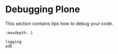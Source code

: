 # Debugging Plone

This section contains tips how to debug your code.

```{toctree}
:maxdepth: 1

logging
pdb
```
